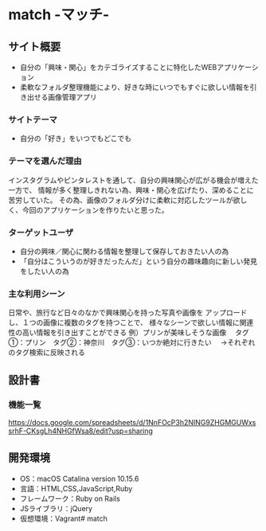# match -マッチ-

## サイト概要
- 自分の「興味・関心」をカテゴライズすることに特化したWEBアプリケーション
- 柔軟なフォルダ整理機能により、好きな時にいつでもすぐに欲しい情報を引き出せる画像管理アプリ

### サイトテーマ
- 自分の「好き」をいつでもどこでも

### テーマを選んだ理由
インスタグラムやピンタレストを通して、自分の興味関心が広がる機会が増えた一方で、
情報が多く整理しきれない為、興味・関心を広げたり、深めることに苦労していた。
その為、画像のフォルダ分けに柔軟に対応したツールが欲しく、今回のアプリケーションを作りたいと思った。

### ターゲットユーザ
- 自分の興味／関心に関わる情報を整理して保存しておきたい人の為
- 「自分はこういうのが好きだったんだ」という自分の趣味趣向に新しい発見をしたい人の為

### 主な利用シーン
日常や、旅行など日々のなかで興味関心を持った写真や画像を
アップロードし、１つの画像に複数のタグを持つことで、
様々なシーンで欲しい情報に関連性の高い情報を引き出すことができる
例）プリンが美味しそうな画像
　タグ①：プリン　タグ②：神奈川　タグ③：いつか絶対に行きたい
　→それぞれのタグ検索に反映される

## 設計書

### 機能一覧
https://docs.google.com/spreadsheets/d/1NnFOcP3h2NING9ZHGMGUWxssrhF-CKsgLh4NHGfWsa8/edit?usp=sharing

## 開発環境
- OS：macOS Catalina version 10.15.6
- 言語：HTML,CSS,JavaScript,Ruby
- フレームワーク：Ruby on Rails
- JSライブラリ：jQuery
- 仮想環境：Vagrant# match